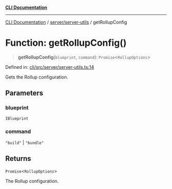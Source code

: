 [**CLI Documentation**](../../../README.md)

***

[CLI Documentation](../../../README.md) / [server/server-utils](../README.md) / getRollupConfig

# Function: getRollupConfig()

> **getRollupConfig**(`blueprint`, `command`): `Promise`\<`RollupOptions`\>

Defined in: [cli/src/server/server-utils.ts:14](https://github.com/stonemjs/cli/blob/c980e34c3e365606f5472998f0ccb119c79896c3/src/server/server-utils.ts#L14)

Gets the Rollup configuration.

## Parameters

### blueprint

`IBlueprint`

### command

`"build"` | `"bundle"`

## Returns

`Promise`\<`RollupOptions`\>

The Rollup configuration.
